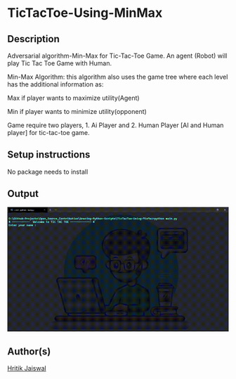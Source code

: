 # TicTacToe-Using-MinMax

## Description

Adversarial algorithm-Min-Max for Tic-Tac-Toe Game.
An agent (Robot) will play Tic Tac Toe Game with Human. 

Min-Max Algorithm: this algorithm also uses the game tree where each level has the additional information as:

Max if player wants to maximize utility(Agent)

Min if player wants to minimize utility(opponent)

Game require two players, 1. Ai Player and 2. Human Player [AI and Human player] for tic-tac-toe game.

## Setup instructions

No package needs to install 

## Output

<p align="center"><img src="output.gif"></p>

## Author(s)

[Hritik Jaiswal](https://github.com/hritik5102) 

